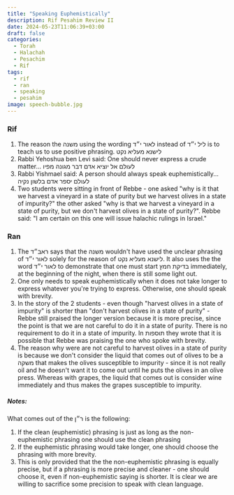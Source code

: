 ```yaml
---
title: "Speaking Euphemistically"
description: Rif Pesahim Review II
date: 2024-05-23T11:06:39+03:00
draft: false
categories:
  - Torah
  - Halachah
  - Pesachim
  - Rif
tags:
  - rif
  - ran
  - speaking
  - pesahim
image: speech-bubble.jpg
---
```


### Rif

1. The reason the משנה using the wording לאור י״ד instead of ליל י״ד is to teach us to use positive phrasing. לישנא מעליא נקט
2. Rabbi Yehoshua ben Levi said: One should never express a crude matter... לעולם אל יוציא אדם דבר מגונה מפיו
3. Rabbi Yishmael said: A person should always speak euphemistically... לעולם יספר אדם בלשון נקיה
4. Two students were sitting in front of Rebbe - one asked "why is it that we harvest a vineyard in a state of purity but we harvest olives in a state of impurity?" the other asked "why is that we harvest a vineyard in a state of purity, but we don't harvest olives in a state of purity?". Rebbe said: "I am certain on this one will issue halachic rulings in Israel."

### Ran

1. The ראב״ד says that the משנה wouldn't have used the unclear phrasing of לאור י״ד solely for the reason of לישנא מעליא נקט. It also uses the the word לאור י״ד to demonstrate that one must start בדיקת חמץ immediately, at the beginning of the night, when there is still some light out.
2. One only needs to speak euphemistically when it does not take longer to express whatever you're trying to express. Otherwise, one should speak with brevity.
3. In the story of the 2 students - even though "harvest olives in a state of impurity" is shorter than "don't harvest olives in a state of purity" - Rebbe still praised the longer version because it is more precise, since the point is that we are not careful to do it in a state of purity. There is no requirement to do it in a state of impurity. In תוספות they wrote that it is possible that Rebbe was praising the one who spoke with brevity.
4. The reason why were are not careful to harvest olives in a state of purity is because we don't consider the liquid that comes out of olives to be a משקה that makes the olives susceptible to impurity - since it is not really oil and he doesn't want it to come out until he puts the olives in an olive press. Whereas with grapes, the liquid that comes out is consider wine immediately and thus makes the grapes susceptible to impurity.

##### Notes:

What comes out of the ר״ן is the following:

1. If the clean (euphemistic) phrasing is just as long as the non-euphemistic phrasing one should use the clean phrasing
2. If the euphemistic phrasing would take longer, one should choose the phrasing with more brevity.
3. This is only provided that the the non-euphemistic phrasing is equally precise, but if a phrasing is more precise and cleaner - one should choose it, even if non-euphemistic saying is shorter.
   It is clear we are willing to sacrifice some precision to speak with clean language.
